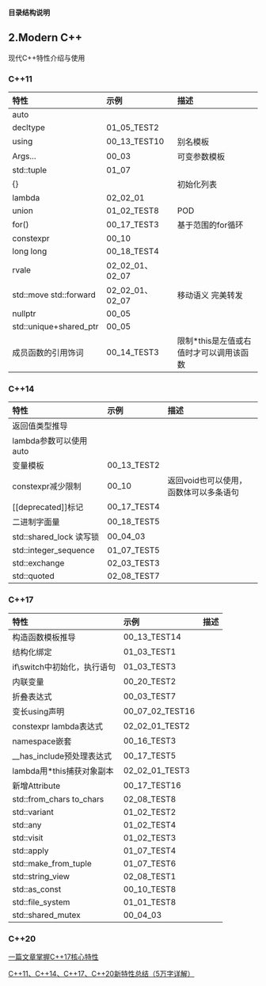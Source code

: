**目录结构说明**


## 2.Modern C++
现代C++特性介绍与使用
### C++11
|特性|示例|描述|
|:-|:-|:-|
|auto|||
|decltype|01_05_TEST2||
|using                     |00_13_TEST10            |别名模板                |
|Args...                   |00_03                   |可变参数模板            |
|std::tuple                |01_07                   |                       |
|{}                        |                        |初始化列表              |
|lambda                    |02_02_01                |                       |
|union                     |01_02_TEST8             |POD                    |
|for()                      |00_17_TEST3             |基于范围的for循环       |
|constexpr                 |00_10                   |                       |
|long long                 |00_18_TEST4             |                       |
|rvale                     |02_02_01、02_07          |                       |
|std::move std::forward    |02_02_01、02_07          |移动语义 完美转发       |
|nullptr                   |00_05                   |                       |
|std::unique+shared_ptr    |00_05                   |                       |
|成员函数的引用饰词|00_14_TEST3|限制*this是左值或右值时才可以调用该函数|

### C++14
|特性|示例|描述|
|:-|:-|:-|
|返回值类型推导             |                   ||
|lambda参数可以使用auto     |                   ||
|变量模板                   |00_13_TEST2        ||
|constexpr减少限制          |00_10                |返回void也可以使用，函数体可以多条语句|
|\[\[deprecated]]标记       |00_17_TEST4        ||
|二进制字面量                |00_18_TEST5       ||
|std::shared_lock 读写锁    |00_04_03           ||
|std::integer_sequence     |01_07_TEST5         ||
|std::exchange             |02_03_TEST3         ||
|std::quoted               |02_08_TEST7         ||

### C++17
|特性|示例|描述|
|:-|:-|:-|
|构造函数模板推导              |  00_13_TEST14        ||
|结构化绑定                    | 01_03_TEST1         ||
|if\switch中初始化，执行语句   |  01_03_TEST3         ||
|内联变量                      | 00_20_TEST2         ||
|折叠表达式                    | 00_03_TEST7         ||
|变长using声明                 | 00_07_02_TEST16        ||
|constexpr lambda表达式        | 02_02_01_TEST2      ||
|namespace嵌套                 | 00_16_TEST3        ||
|__has_include预处理表达式     |  00_17_TEST5        ||
|lambda用*this捕获对象副本     |  02_02_01_TEST3     ||
|新增Attribute                 | 00_17_TEST16       ||
|std::from_chars to_chars      | 02_08_TEST8        ||
|std::variant                  | 01_02_TEST2        ||
|std::any                      | 01_02_TEST4        ||
|std::visit                    | 01_02_TEST3        ||
|std::apply                    | 01_07_TEST4        ||
|std::make_from_tuple          | 01_07_TEST6        ||
|std::string_view              | 02_08_TEST1        ||
|std::as_const                 | 00_10_TEST8        ||
|std::file_system              | 01_01_TEST8        ||
|std::shared_mutex             | 00_04_03     ||

### C++20

[一篇文章掌握C++17核心特性](https://oreki.blog.csdn.net/article/details/124345662)

[C++11、C++14、C++17、C++20新特性总结（5万字详解）](https://blog.csdn.net/qq_41854911/article/details/119657617)
